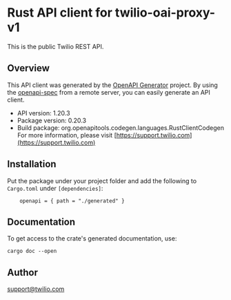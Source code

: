 # Rust API client for twilio-oai-proxy-v1

This is the public Twilio REST API.

## Overview

This API client was generated by the [OpenAPI Generator](https://openapi-generator.tech) project.  By using the [openapi-spec](https://openapis.org) from a remote server, you can easily generate an API client.

- API version: 1.20.3
- Package version: 0.20.3
- Build package: org.openapitools.codegen.languages.RustClientCodegen
For more information, please visit [https://support.twilio.com](https://support.twilio.com)

## Installation

Put the package under your project folder and add the following to `Cargo.toml` under `[dependencies]`:

```
    openapi = { path = "./generated" }
```

## Documentation

To get access to the crate's generated documentation, use:

```
cargo doc --open
```

## Author

support@twilio.com

